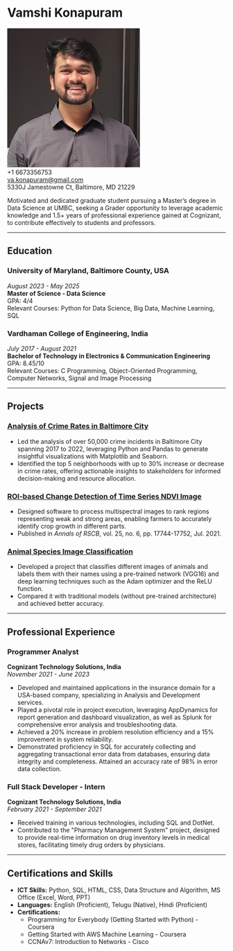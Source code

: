 # Vamshi Konapuram

![ProfilePic](./ProfilePic.jpg)  
+1 6673356753  
va.konapuram@gmail.com  
5330J Jamestowne Ct, Baltimore, MD 21229  


Motivated and dedicated graduate student pursuing a Master’s degree in Data Science at UMBC, seeking a Grader opportunity to leverage academic knowledge and 1.5+ years of professional experience gained at Cognizant, to contribute effectively to students and professors.

---

## Education

### University of Maryland, Baltimore County, USA  
*August 2023 - May 2025*  
**Master of Science - Data Science**  
GPA: 4/4  
Relevant Courses: Python for Data Science, Big Data, Machine Learning, SQL

### Vardhaman College of Engineering, India  
*July 2017 - August 2021*  
**Bachelor of Technology in Electronics & Communication Engineering**  
GPA: 8.45/10  
Relevant Courses: C Programming, Object-Oriented Programming, Computer Networks, Signal and Image Processing

---

## Projects

### **[Analysis of Crime Rates in Baltimore City](link-to-your-project)**  
- Led the analysis of over 50,000 crime incidents in Baltimore City spanning 2017 to 2022, leveraging Python and Pandas to generate insightful visualizations with Matplotlib and Seaborn.
- Identified the top 5 neighborhoods with up to 30% increase or decrease in crime rates, offering actionable insights to stakeholders for informed decision-making and resource allocation.

### **[ROI-based Change Detection of Time Series NDVI Image](https://github.com/vamshi4h2/ImageClassification1)**   
- Designed software to process multispectral images to rank regions representing weak and strong areas, enabling farmers to accurately identify crop growth in different parts. 
- Published in *Annals of RSCB*, vol. 25, no. 6, pp. 17744-17752, Jul. 2021.

### **[Animal Species Image Classification](link-to-your-project)** 
- Developed a project that classifies different images of animals and labels them with their names using a pre-trained network (VGG16) and deep learning techniques such as the Adam optimizer and the ReLU function. 
- Compared it with traditional models (without pre-trained architecture) and achieved better accuracy.

---

## Professional Experience

### Programmer Analyst  
**Cognizant Technology Solutions, India**  
*November 2021 - June 2023*  
- Developed and maintained applications in the insurance domain for a USA-based company, specializing in Analysis and Development services.
- Played a pivotal role in project execution, leveraging AppDynamics for report generation and dashboard visualization, as well as Splunk for comprehensive error analysis and troubleshooting data. 
- Achieved a 20% increase in problem resolution efficiency and a 15% improvement in system reliability.
- Demonstrated proficiency in SQL for accurately collecting and aggregating transactional error data from databases, ensuring data integrity and completeness. Attained an accuracy rate of 98% in error data collection.

### Full Stack Developer - Intern  
**Cognizant Technology Solutions, India**  
*February 2021 - September 2021*  
- Received training in various technologies, including SQL and DotNet.
- Contributed to the "Pharmacy Management System" project, designed to provide real-time information on drug inventory levels in medical stores, facilitating timely drug orders by physicians.

---

## Certifications and Skills

- **ICT Skills:** Python, SQL, HTML, CSS, Data Structure and Algorithm, MS Office (Excel, Word, PPT)
- **Languages:** English (Proficient), Telugu (Native), Hindi (Proficient)
- **Certifications:**
  - Programming for Everybody (Getting Started with Python) - Coursera
  - Getting Started with AWS Machine Learning - Coursera
  - CCNAv7: Introduction to Networks - Cisco
